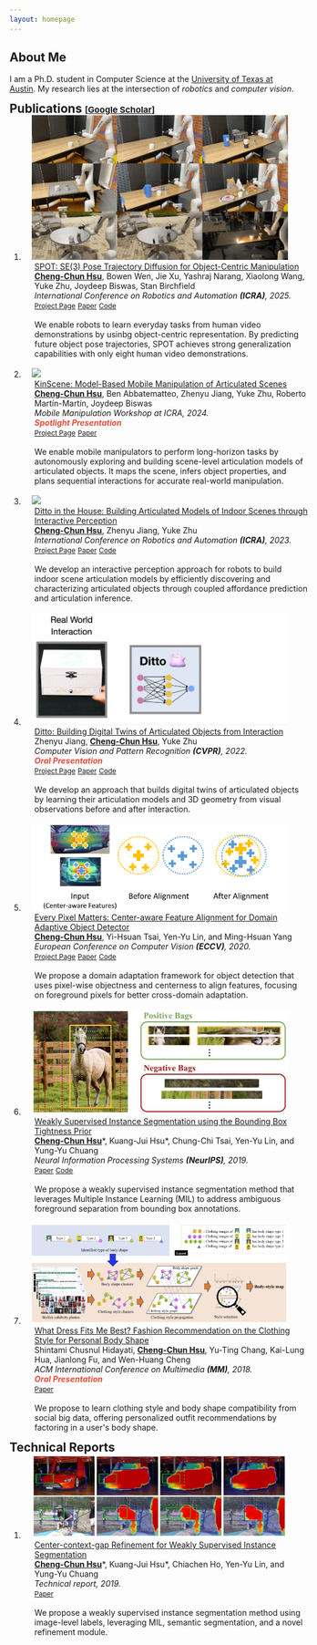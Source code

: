 ```yaml
---
layout: homepage
---
```


## About Me
I am a Ph.D. student in Computer Science at the <a href="https://www.cs.utexas.edu/">University of Texas at Austin</a>. My research lies at the intersection of <i>robotics</i> and <i>computer vision</i>.

<!-- ## News -->

<h2 id="publications" style="margin: 2px 0px -15px;">Publications <temp style="font-size:15px;">[</temp><a href="https://scholar.google.com/citations?user=9rh0w2QAAAAJ" target="_blank" style="font-size:15px;">Google Scholar</a><temp style="font-size:15px;">]</temp></h2>

<div class="publications">
<ol class="bibliography">


<li>
<div class="pub-row">
  <div class="col-sm-3" style="position: relative;padding-right: 15px;padding-left: 15px;">
    <!-- <img src="./assets/data/teaser_icra25_spot.jpg" class="teaser img-fluid z-depth-1"> -->
    <img src="./assets/data/teaser_icra25_spot.gif" class="teaser img-fluid z-depth-1">
  </div>
  <div id="hsu2022ditto" class="col-sm-9" style="position: relative;width: 100%;padding-right: 15px;padding-left: 20px;">
      <div class="title"><a href="https://nvlabs.github.io/object_centric_diffusion/">SPOT: SE(3) Pose Trajectory Diffusion for Object-Centric Manipulation</a></div>
      <div class="author"><u><strong>Cheng-Chun Hsu</strong></u>, Bowen Wen, Jie Xu, Yashraj Narang, Xiaolong Wang, Yuke Zhu, Joydeep Biswas, Stan Birchfield</div>
      <div class="periodical"><em>International Conference on Robotics and Automation <strong>(ICRA)</strong>, 2025.</em>
      </div>
    <div class="links">
      <a href="https://nvlabs.github.io/object_centric_diffusion/" class="btn btn-sm z-depth-0" role="button" target="_blank" style="font-size:12px;">Project Page</a>
      <a href="https://arxiv.org/abs/2411.00965" class="btn btn-sm z-depth-0" role="button" target="_blank" style="font-size:12px;">Paper</a>
      <a href="https://github.com/NVlabs/object_centric_diffusion/tree/main" class="btn btn-sm z-depth-0" role="button" target="_blank" style="font-size:12px;">Code</a>
    </div>
    <br>
    We enable robots to learn everyday tasks from human video demonstrations by usinbg object-centric representation. By predicting future object pose trajectories, SPOT achieves strong generalization capabilities with only eight human video demonstrations.
    <br>
  </div>
</div>
</li>

<br>

<li>
<div class="pub-row">
  <div class="col-sm-3" style="position: relative;padding-right: 15px;padding-left: 15px;">
    <!-- <img src="./assets/data/teaser_icra24w_kinscene.jpeg" class="teaser img-fluid z-depth-1"> -->
    <img src="./assets/data/teaser_icra24w_kinscene.gif" class="teaser img-fluid z-depth-1">
  </div>
  <div id="hsu2022ditto" class="col-sm-9" style="position: relative;width: 100%;padding-right: 15px;padding-left: 20px;">
      <div class="title"><a href="https://chengchunhsu.github.io/KinScene/">KinScene: Model-Based Mobile Manipulation of Articulated Scenes</a></div>
      <div class="author"><u><strong>Cheng-Chun Hsu</strong></u>, Ben Abbatematteo, Zhenyu Jiang, Yuke Zhu, Roberto Martín-Martín, Joydeep Biswas</div>
      <div class="periodical"><em></em>
      </div>
      <!-- <div class="periodical"><em>A Future Roadmap for Sensorimotor Skill Learning Workshop</em>
      </div> -->
      <div class="periodical"><em>Mobile Manipulation Workshop at ICRA, 2024.</em>
      </div>
      <strong><i style="color:#e74d3c">Spotlight Presentation</i></strong>
    <div class="links">
      <a href="https://chengchunhsu.github.io/KinScene/" class="btn btn-sm z-depth-0" role="button" target="_blank" style="font-size:12px;">Project Page</a>
      <a href="https://arxiv.org/abs/2409.16473" class="btn btn-sm z-depth-0" role="button" target="_blank" style="font-size:12px;">Paper</a>
    </div>
    <br>
    We enable mobile manipulators to perform long-horizon tasks by autonomously exploring and building scene-level articulation models of articulated objects. It maps the scene, infers object properties, and plans sequential interactions for accurate real-world manipulation.
    <br>
  </div>
</div>
</li>

<br>

<li>
<div class="pub-row">
  <div class="col-sm-3" style="position: relative;padding-right: 15px;padding-left: 15px;">
    <!-- <img src="./assets/data/teaser_icra23_dittohouse.jpg" class="teaser img-fluid z-depth-1"> -->
    <img src="./assets/data/teaser_icra23_dittohouse.gif" class="teaser img-fluid z-depth-1">
  </div>
  <div id="hsu2022ditto" class="col-sm-9" style="position: relative;width: 100%;padding-right: 15px;padding-left: 20px;">
      <div class="title"><a href="https://ut-austin-rpl.github.io/HouseDitto/">Ditto in the House: Building Articulated Models of Indoor Scenes through Interactive Perception</a></div>
      <div class="author"><u><strong>Cheng-Chun Hsu</strong></u>, Zhenyu Jiang, Yuke Zhu</div>
      <div class="periodical"><em>International Conference on Robotics and Automation <strong>(ICRA)</strong>, 2023.</em>
      </div>
    <div class="links">
      <a href="https://ut-austin-rpl.github.io/HouseDitto/" class="btn btn-sm z-depth-0" role="button" target="_blank" style="font-size:12px;">Project Page</a>
      <a href="https://arxiv.org/abs/2302.01295" class="btn btn-sm z-depth-0" role="button" target="_blank" style="font-size:12px;">Paper</a>
      <a href="https://github.com/UT-Austin-RPL/HouseDitto" class="btn btn-sm z-depth-0" role="button" target="_blank" style="font-size:12px;">Code</a>
    </div>
    <br>
    We develop an interactive perception approach for robots to build indoor scene articulation models by efficiently discovering and characterizing articulated objects through coupled affordance prediction and articulation inference.
    <br>
  </div>
</div>
</li>

<br>

<li>
<div class="pub-row">
  <div class="col-sm-3" style="position: relative;padding-right: 15px;padding-left: 15px;">
    <!-- <img src="./assets/data/teaser_cvpr22_ditto.jpg" class="teaser img-fluid z-depth-1"> -->
    <img src="./assets/data/teaser_cvpr22_ditto.gif" class="teaser img-fluid z-depth-1">
  </div>

  <!-- <div class="col-sm-3" style="position: relative;padding-right: 15px;padding-left: 15px;">
    <video width=175px muted autoplay loop>
      <source src="./assets/data/teaser_cvpr22_ditto.mp4" type="video/mp4">
      Your browser does not support the video tag.
    </video>
  </div> -->

  <!-- <div class="col-sm-3" style="position: relative;padding-right: 15px;padding-left: 15px;">
    <div class="embed-responsive">
      <video width=175px outline:none muted autoplay loop>
        <source src="./assets/data/teaser_cvpr22_ditto.mp4" type="video/mp4">
        Your browser does not support the video tag.
      </video>
    </div>
  </div> -->

  <div id="jiang2022ditto" class="col-sm-9" style="position: relative;width: 100%;padding-right: 15px;padding-left: 20px;">
      <div class="title"><a href="https://ut-austin-rpl.github.io/Ditto/">Ditto: Building Digital Twins of Articulated Objects from Interaction</a></div>
      <div class="author">Zhenyu Jiang, <u><strong>Cheng-Chun Hsu</strong></u>, Yuke Zhu</div>
      <div class="periodical"><em>Computer Vision and Pattern Recognition <strong>(CVPR)</strong>, 2022.</em>
      </div>
      <strong><i style="color:#e74d3c">Oral Presentation</i></strong>
    <div class="links">
      <a href="https://ut-austin-rpl.github.io/Ditto/" class="btn btn-sm z-depth-0" role="button" target="_blank" style="font-size:12px;">Project Page</a>
      <a href="https://arxiv.org/abs/2202.08227" class="btn btn-sm z-depth-0" role="button" target="_blank" style="font-size:12px;">Paper</a>
      <a href="https://github.com/UT-Austin-RPL/Ditto" class="btn btn-sm z-depth-0" role="button" target="_blank" style="font-size:12px;">Code</a>
    </div>
    <br>
    We develop an approach that builds digital twins of articulated objects by learning their articulation models and 3D geometry from visual observations before and after interaction.
    <br>
  </div>
</div>
</li>

<br>

<li>
<div class="pub-row">
  <!-- <div class="col-sm-3 center-block" style="position: relative;padding-right: 15px;padding-left: 15px;"> -->
  <div class="col-sm-3" style="position: relative;padding-right: 15px;padding-left: 15px;">
    <img src="./assets/data/teaser_eccv20_epm.jpg" class="teaser img-fluid z-depth-1">
  </div>
  <!-- <td style="padding:2.5%;width:30%;vertical-align:middle;min-width:120px">
  <img src="./assets/data/teaser_eccv20_epm.jpg" alt style="width:auto; height:auto; max-width:30%;">
  <!-- <abbr class="badge">ECCV</abbr> -->
  <!-- </td> -->
  <div id="hsu2020every" class="col-sm-9" style="position: relative;width: 100%;padding-right: 15px;padding-left: 20px;">
      <div class="title"><a href="https://chengchunhsu.github.io/EveryPixelMatters/">Every Pixel Matters: Center-aware Feature Alignment for Domain Adaptive Object Detector</a></div>
      <div class="author"><u><strong>Cheng-Chun Hsu</strong></u>, Yi-Hsuan Tsai, Yen-Yu Lin, and Ming-Hsuan Yang</div>
      <div class="periodical"><em>European Conference on Computer Vision <strong>(ECCV)</strong>, 2020.</em>
      </div>
    <div class="links">
      <a href="https://chengchunhsu.github.io/EveryPixelMatters/" class="btn btn-sm z-depth-0" role="button" target="_blank" style="font-size:12px;">Project Page</a>
      <a href="https://arxiv.org/abs/2008.08574" class="btn btn-sm z-depth-0" role="button" target="_blank" style="font-size:12px;">Paper</a>
      <a href="https://github.com/chengchunhsu/EveryPixelMatters" class="btn btn-sm z-depth-0" role="button" target="_blank" style="font-size:12px;">Code</a>
    </div>
    <br>
    We propose a domain adaptation framework for object detection that uses pixel-wise objectness and centerness to align features, focusing on foreground pixels for better cross-domain adaptation.
    <br>
  </div>
</div>
</li>

<br>

<li>
<div class="pub-row">
  <div class="col-sm-3" style="position: relative;padding-right: 15px;padding-left: 15px;">
    <img src="./assets/data/teaser_neurips19_bbtp.jpg" class="teaser img-fluid z-depth-1">
  </div>
  <div id="hsu2019weakly" class="col-sm-9" style="position: relative;width: 100%;padding-right: 15px;padding-left: 20px;">
      <div class="title"><a href="https://papers.nips.cc/paper/2019/file/e6e713296627dff6475085cc6a224464-Paper.pdf">Weakly Supervised Instance Segmentation using the Bounding Box Tightness Prior</a></div>
      <div class="author"><u><strong>Cheng-Chun Hsu</strong></u>*, Kuang-Jui Hsu*, Chung-Chi Tsai, Yen-Yu Lin, and Yung-Yu Chuang</div>
      <div class="periodical"><em>Neural Information Processing Systems <strong>(NeurIPS)</strong>, 2019.</em>
      </div>
    <div class="links">
      <a href="https://papers.nips.cc/paper/2019/file/e6e713296627dff6475085cc6a224464-Paper.pdf" class="btn btn-sm z-depth-0" role="button" target="_blank" style="font-size:12px;">Paper</a>
      <a href="https://github.com/chengchunhsu/WSIS_BBTP/" class="btn btn-sm z-depth-0" role="button" target="_blank" style="font-size:12px;">Code</a>
    </div>
    <br>
    We propose a weakly supervised instance segmentation method that leverages Multiple Instance Learning (MIL) to address ambiguous foreground separation from bounding box annotations.
    <br>
  </div>
</div>
</li>

<br>

<li>
<div class="pub-row">
  <div class="col-sm-3" style="position: relative;padding-right: 15px;padding-left: 15px;">
    <img src="./assets/data/teaser_mm18_fashion.jpg" class="teaser img-fluid z-depth-1">
  </div>
  <div id="hidayati2018fashion" class="col-sm-9" style="position: relative;width: 100%;padding-right: 15px;padding-left: 20px;">
      <div class="title"><a href="./assets/data/pub_mm18_fashion.pdf">What Dress Fits Me Best? Fashion Recommendation on the Clothing Style for Personal Body Shape</a></div>
      <div class="author">Shintami Chusnul Hidayati, <u><strong>Cheng-Chun Hsu</strong></u>, Yu-Ting Chang, Kai-Lung Hua, Jianlong Fu, and Wen-Huang Cheng</div>
      <div class="periodical"><em>ACM International Conference on Multimedia <strong>(MM)</strong>, 2018.</em>
      </div>
      <strong><i style="color:#e74d3c">Oral Presentation</i></strong>
    <div class="links">
      <a href="./assets/data/pub_mm18_fashion.pdf" class="btn btn-sm z-depth-0" role="button" target="_blank" style="font-size:12px;">Paper</a>
    </div>
    <br>
    We propose to learn clothing style and body shape compatibility from social big data, offering personalized outfit recommendations by factoring in a user's body shape.
    <br>
  </div>
</div>
</li>

</ol>
</div>



<h2 id="publications" style="margin: 2px 0px -15px;">Technical Reports</h2>

<div class="publications">
<ol class="bibliography">

<li>
<div class="pub-row">
  <div class="col-sm-3" style="position: relative;padding-right: 15px;padding-left: 15px;">
    <img src="./assets/data/teaser_techreport19_ccgr.jpg" class="teaser img-fluid z-depth-1">
  </div>
  <div id="hsu2019center" class="col-sm-9" style="position: relative;width: 100%;padding-right: 15px;padding-left: 20px;">
      <div class="title"><a href="./assets/data/pub_techreport19_ccgr.pdf">Center-context-gap Refinement for Weakly Supervised Instance Segmentation</a></div>
      <div class="author"><u><strong>Cheng-Chun Hsu</strong></u>*, Kuang-Jui Hsu*, Chiachen Ho, Yen-Yu Lin, and Yung-Yu Chuang</div>
      <div class="periodical"><em>Technical report, 2019.</em>
      </div>
    <div class="links">
      <a href="./assets/data/pub_techreport19_ccgr.pdf" class="btn btn-sm z-depth-0" role="button" target="_blank" style="font-size:12px;">Paper</a>
    </div>
    <br>
    We propose a weakly supervised instance segmentation method using image-level labels, leveraging MIL, semantic segmentation, and a novel refinement module.
    <br>
  </div>
</div>
</li>

</ol>
</div>



<!-- ## Services
Conference Reviewers: NeurIPS, ICLR, ECCV, WACV, AAAI, IJCAI -->